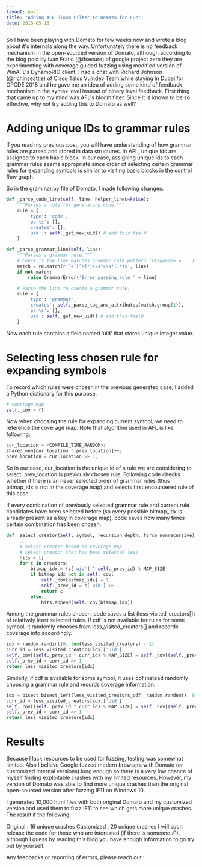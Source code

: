 ```yaml
---
layout: post
title: "Adding AFL Bloom Filter to Domato for Fun"
date: 2018-05-13
---
```


So I have been playing with Domato for few weeks now and wrote a blog about it's internals along the way. Unfortunately there is no feedback mechanism in the open-sourced version of Domato, although according to the blog post by Ivan Fratic (@ifsecure) of google project zero they are experimenting with coverage guided fuzzing using modified version of WinAFL's DynamoRIO client. I had a chat with Richard Johnson (@richinseattle) of Cisco Talos Vulndev Team while staying in Dubai for OPCDE 2018 and he gave me an idea of adding some kind of feedback mechanism in the syntax level instead of binary level feedback. First thing that came up to my mind was AFL's bloom filter. Since it is known to be so effective, why not try adding this to Domato as well?

# Adding unique IDs to grammar rules

If you read my previous post, you will have understanding of how grammar rules are parsed and stored in data structures. In AFL, unique ids are assigned to each basic block. In our case, assigning unique ids to each grammar rules seems appropriate since order of selecting certain grammar rules for expanding symbols is similar to visiting basic blocks in the control flow graph. 

So in the grammar.py file of Domato, I made following changes:

```python
def _parse_code_line(self, line, helper_lines=False):
    """Parses a rule for generating code."""
    rule = {
        'type': 'code',
        'parts': [],
        'creates': [],
        'uid' : self._get_new_uid() # add this field
    }

def _parse_grammar_line(self, line):
    """Parses a grammar rule."""
    # Check if the line matches grammar rule pattern (<tagname> = ...).
    match = re.match(r'^<([^>]*)>\s*=\s*(.*)$', line)
    if not match:
        raise GrammarError('Error parsing rule ' + line)

    # Parse the line to create a grammar rule.
    rule = {
        'type': 'grammar',
        'creates': self._parse_tag_and_attributes(match.group(1)),
        'parts': [],
        'uid': self._get_new_uid() # add this field
    }
```

Now each rule contains a field named 'uid' that stores unique integer value. 

# Selecting less chosen rule for expanding symbols

To record which rules were chosen in the previous generated case, I added a Python dictionary for this purpose. 

```python
# coverage map
self._cov = {}
```
Now when choosing the rule for expanding current symbol, we need to reference the coverage map. Note that algorithm used in AFL is like following.

```python
cur_location = <COMPILE_TIME_RANDOM>;
shared_mem[cur_location ^ prev_location]++;
prev_location = cur_location >> 1;
```

So in our case,  cur_location is the unique id of a rule we are considering to select. prev_location is previously chosen rule. Following code checks whether if there is an never selected order of grammar rules (thus bitmap_idx is not in the coverage map) and selects first encountered rule of this case.

If every combination of previously selected grammar rule and current rule candidates have been selected before (so every possible bitmap_idx is already present as a key in coverage map), code saves how many times certain combination has been chosen.

```python
def _select_creator(self, symbol, recursion_depth, force_nonrecursive):
     ...
     # select creator based on coverage map
     # select creator that has been selected less
     hits = []
     for c in creators:
         bitmap_idx = (c['uid'] ^ self._prev_id) % MAP_SIZE
         if bitmap_idx not in self._cov:
             self._cov[bitmap_idx] = 1
             self._prev_id = c['uid'] >> 1
             return c
         else:
             hits.append(self._cov[bitmap_idx])
```

Among the grammar rules chosen, code saves a list (less_visited_creators[]) of relatively least selected rules. If cdf is not available for rules for some symbol, it randomly chooses from less_visited_creators[] and records coverage info accordingly.


```python
idx = random.randint(0, len(less_visited_creators) - 1)
curr_id = less_visited_creators[idx]['uid']
self._cov[(self._prev_id ^ curr_id) % MAP_SIZE] = self._cov[(self._prev_id ^ curr_id) % MAP_SIZE] + 1
self._prev_id = curr_id >> 1
return less_visited_creators[idx]
```

Similarly, if cdf is available for some symbol, it uses cdf instead randomly choosing a grammar rule and records coverage information.

```python
idx = bisect.bisect_left(less_visited_creators_cdf, random.random(), 0, len(less_visited_creators_cdf)-1)
curr_id = less_visited_creators[idx]['uid']
self._cov[(self._prev_id ^ curr_id) % MAP_SIZE] = self._cov[(self._prev_id ^ curr_id) % MAP_SIZE] + 1
self._prev_id = curr_id >> 1
return less_visited_creators[idx]
```

# Results

Because I lack resources to be used for fuzzing, testing was somewhat limited. Also I believe Google fuzzed modern browsers with Domato (or customized internal versions) long enough so there is a very low chance of myself finding exploitable crashes with my limited resources. However, my version of Domato was able to find more unique crashes than the original open-sourced version after fuzzing IE11 on Windows 10.

I generated 10,000 html files with both original Domato and my customized version and used them to fuzz IE11 to see which gets more unique crashes. The result if the following.

Original : 16 unique crashes
Customized : 20 unique crashes
I will soon release the code for those who are interested (if there is someone :P), although I guess by reading this blog you have enough information to go try out by yourself.

Any feedbacks or reporting of errors, please reach out ! 

